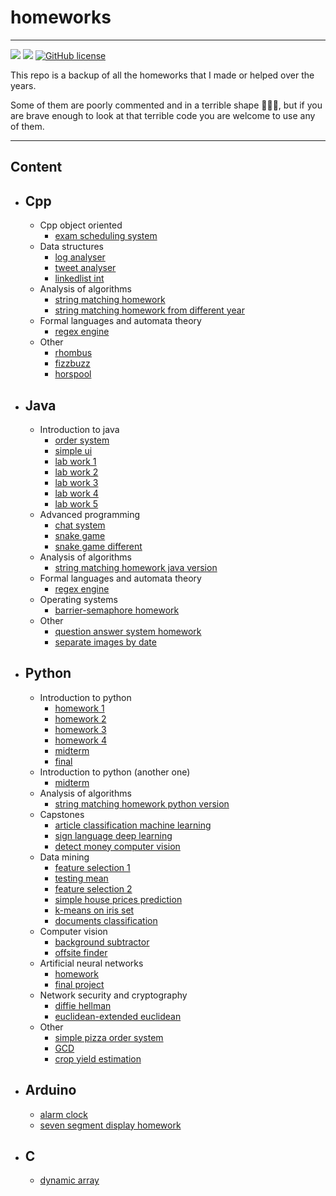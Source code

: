 # homeworks
---
![](https://img.shields.io/github/languages/count/cccaaannn/homeworks?style=flat-square) ![](https://img.shields.io/github/repo-size/cccaaannn/homeworks?style=flat-square) [![GitHub license](https://img.shields.io/github/license/cccaaannn/homeworks?style=flat-square)](https://github.com/cccaaannn/homeworks/blob/master/LICENSE) 

This repo is a backup of all the homeworks that I made or helped over the years.

Some of them are poorly commented and in a terrible shape 🤷🏻‍♂️, but if you are brave enough to look at that terrible code you are welcome to use any of them.

---

## **Content**

- ## Cpp
	- Cpp object oriented
    	- [exam scheduling system](1-cpp/cpp_object_oriented/oop_hw)
  	- Data structures
    	- [log analyser](1-cpp/data_structures/log_analyser)
    	- [tweet analyser](1-cpp/data_structures/tweet_analyser)
		- [linkedlist int](1-cpp/data_structures/linkedlist_int)
  	- Analysis of algorithms
    	- [string matching homework](1-cpp/analysis_of_algorithms/string_matching)
    	- [string matching homework from different year](1-cpp/analysis_of_algorithms/string_matching_hw_different_year)
  	- Formal languages and automata theory
    	- [regex engine](1-cpp/formal_languages_and_automata_theory/regex_engine)
	- Other
		- [rhombus](1-cpp/other/rhombus)
		- [fizzbuzz](1-cpp/other/fizzbuzz)
		- [horspool](1-cpp/other/horspool)
- ## Java
	- Introduction to java
		- [order system](2-java/introduction_to_java/order_system)
		- [simple ui](2-java/introduction_to_java/simple_ui)	
		- [lab work 1](2-java/introduction_to_java/lab1)
		- [lab work 2](2-java/introduction_to_java/lab2)
		- [lab work 3](2-java/introduction_to_java/lab3)
		- [lab work 4](2-java/introduction_to_java/lab4)
		- [lab work 5](2-java/introduction_to_java/lab5)	
	- Advanced programming
		- [chat system](2-java/advanced_programming/chat)
		- [snake game](2-java/advanced_programming/snake_game_mine)
		- [snake game different](2-java/advanced_programming/snake_game_not_mine)
	- Analysis of algorithms
		- [string matching homework java version](2-java/analysis_of_algorithms/string_matching)
  	- Formal languages and automata theory
    	- [regex engine](2-java/formal_languages_and_automata_theory/regex_engine)
	- Operating systems
		- [barrier-semaphore homework](2-java/operating_systems/barrier_semaphore)
	- Other
		- [question answer system homework](2-java/other/question_answer_hw)
		- [separate images by date](2-java/other/separate_images_by_date)
- ## Python
	- Introduction to python
		- [homework 1](3-python/introduction_to_python/hw1)
		- [homework 2](3-python/introduction_to_python/hw2)
		- [homework 3](3-python/introduction_to_python/hw3)
		- [homework 4](3-python/introduction_to_python/hw4)
		- [midterm](3-python/introduction_to_python/midterm)
		- [final](3-python/introduction_to_python/final)
	- Introduction to python (another one)
		- [midterm](3-python/introduction_to_python2/midterm)
	- Analysis of algorithms
		- [string matching homework python version](3-python/analysis_of_algorithms/string_matching)
	- Capstones
		- [article classification machine learning](3-python/capstone/article_classification)
		- [sign language deep learning](3-python/capstone/sign_language_deep_learning)
		- [detect money computer vision](3-python/capstone/detect_money)
	- Data mining
		- [feature selection 1](3-python/data_mining/hw1)
		- [testing mean](3-python/data_mining/hw2)
		- [feature selection 2](3-python/data_mining/hw3)
		- [simple house prices prediction](3-python/data_mining/hw4)
		- [k-means on iris set](3-python/data_mining/hw5)
		- [documents classification](3-python/data_mining/hw6)
	- Computer vision
		- [background subtractor](3-python/computer_vision/background_subtractor)
		- [offsite finder](3-python/computer_vision/offsite_finder)
	- Artificial neural networks
		- [homework](3-python/artificial_neural_networks/hw)
		- [final project](3-python/artificial_neural_networks/final_project)		
	- Network security and cryptography
		- [diffie hellman](3-python/network_security_cryptography/hw1)
		- [euclidean-extended euclidean](3-python/network_security_cryptography/hw2)
	- Other
		- [simple pizza order system](3-python/other/simple_pizza_order)
		- [GCD](3-python/other/gcd)
		- [crop yield estimation](3-python/other/crop_yield_estimation)
- ## Arduino
	- [alarm clock](4-arduino/alarm_clock)
	- [seven segment display homework](4-arduino/seven_segment_display)
- ## C
	- [dynamic array](5-c/dynamic_array)